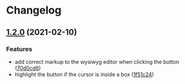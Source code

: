 # Changelog

## [1.2.0](https://www.github.com/live627/smf-bbcmb/compare/v1.1.0...v1.2.0) (2021-02-10)


### Features

* add correct markup to the wysiwyg editor when clicking the button ([70d0cd6](https://www.github.com/live627/smf-bbcmb/commit/70d0cd6e65a1f1655282f978a8682f3cbd5b4599))
* highlight the button if the cursor is inside a box ([1f51c24](https://www.github.com/live627/smf-bbcmb/commit/1f51c24bdaa9370c634ab2358b50fd5ad104be92))
